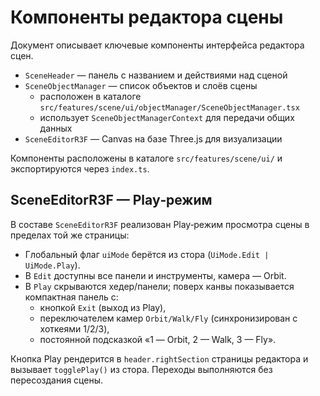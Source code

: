 # Компоненты редактора сцены

Документ описывает ключевые компоненты интерфейса редактора сцен.

- `SceneHeader` — панель с названием и действиями над сценой
- `SceneObjectManager` — список объектов и слоёв сцены
  - расположен в каталоге `src/features/scene/ui/objectManager/SceneObjectManager.tsx`
  - использует `SceneObjectManagerContext` для передачи общих данных
- `SceneEditorR3F` — Canvas на базе Three.js для визуализации

Компоненты расположены в каталоге `src/features/scene/ui/` и экспортируются через `index.ts`.

## SceneEditorR3F — Play‑режим

В составе `SceneEditorR3F` реализован Play‑режим просмотра сцены в пределах той же страницы:
- Глобальный флаг `uiMode` берётся из стора (`UiMode.Edit | UiMode.Play`).
- В `Edit` доступны все панели и инструменты, камера — Orbit.
- В `Play` скрываются хедер/панели; поверх канвы показывается компактная панель с:
  - кнопкой `Exit` (выход из Play),
  - переключателем камер `Orbit/Walk/Fly` (синхронизирован с хоткеями 1/2/3),
  - постоянной подсказкой «1 — Orbit, 2 — Walk, 3 — Fly».

Кнопка Play рендерится в `header.rightSection` страницы редактора и вызывает `togglePlay()` из стора. Переходы выполняются без пересоздания сцены.
